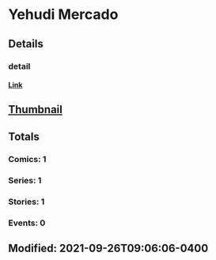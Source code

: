 # Yehudi  Mercado 
## Details
### detail
#### [Link](http://marvel.com/comics/creators/14316/yehudi_mercado?utm_campaign=apiRef&utm_source=225578a89fc76f3d20fbffda5d17a88d)
## [Thumbnail](http://i.annihil.us/u/prod/marvel/i/mg/b/40/image_not_available.jpg)
## Totals
### Comics: 1
### Series: 1
### Stories: 1
### Events: 0
## Modified: 2021-09-26T09:06:06-0400